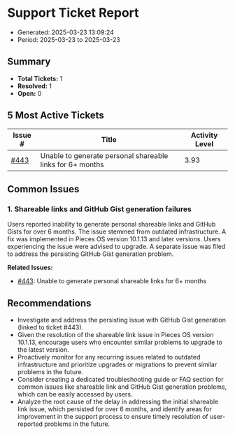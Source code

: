 # Support Ticket Report
- Generated: 2025-03-23 13:09:24
- Period: 2025-03-23 to 2025-03-23

## Summary
- **Total Tickets:** 1
- **Resolved:** 1
- **Open:** 0

## 5 Most Active Tickets
| Issue # | Title | Activity Level |
|---------|-------|----------------|
| [#443](https://github.com/pieces-app/support/issues/443) | Unable to generate personal shareable links for 6+ months | 3.93 |

## Common Issues
### 1. Shareable links and GitHub Gist generation failures
Users reported inability to generate personal shareable links and GitHub Gists for over 6 months. The issue stemmed from outdated infrastructure. A fix was implemented in Pieces OS version 10.1.13 and later versions. Users experiencing the issue were advised to upgrade. A separate issue was filed to address the persisting GitHub Gist generation problem.

**Related Issues:**
- [#443](https://github.com/pieces-app/support/issues/443): Unable to generate personal shareable links for 6+ months


## Recommendations
- Investigate and address the persisting issue with GitHub Gist generation (linked to ticket #443).
- Given the resolution of the shareable link issue in Pieces OS version 10.1.13, encourage users who encounter similar problems to upgrade to the latest version.
- Proactively monitor for any recurring issues related to outdated infrastructure and prioritize upgrades or migrations to prevent similar problems in the future.
- Consider creating a dedicated troubleshooting guide or FAQ section for common issues like shareable link and GitHub Gist generation problems, which can be easily accessed by users.
- Analyze the root cause of the delay in addressing the initial shareable link issue, which persisted for over 6 months, and identify areas for improvement in the support process to ensure timely resolution of user-reported problems in the future.
